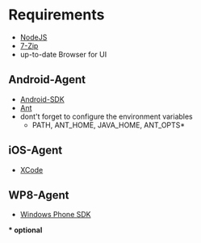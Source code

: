 # Requirements
- [NodeJS](http://nodejs.org/)
- [7-Zip](http://www.7-zip.de/)
- up-to-date Browser for UI

## Android-Agent
- [Android-SDK](http://developer.android.com/sdk/index.html)
- [Ant](http://ant.apache.org/)
- dont't forget to configure the environment variables
	- PATH, ANT_HOME, JAVA_HOME, ANT_OPTS*

## iOS-Agent
- [XCode](https://developer.apple.com/xcode/)

## WP8-Agent
- [Windows Phone SDK](http://dev.windows.com/de-de/develop/download-phone-sdk)

**\* optional**